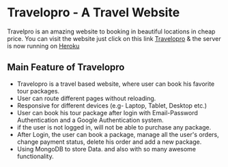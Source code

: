 # Travelopro - A Travel Website

Travelpro is an amazing website to booking in beautiful locations in cheap price. You can visit the website just click on this link [Travelopro](https://travelopro-react.web.app) & the server is now running on [Heroku](https://howling-treat-27967.herokuapp.com/)

## Main Feature of Travelopro

- Travelopro is a travel based website, where user can book his favorite tour packages.
- User can route different pages without reloading.
- Responsive for different devices (e.g- Laptop, Tablet, Desktop etc.)
- User can book his tour package after login with Email-Password Authentication and a Google Authentication system.
- if the user is not logged in, will not be able to purchase any package.
- After Login, the user can book a package, manage all the user's orders, change payment status, delete his order and add a new package.
- Using MongoDB to store Data. 
and also with so many awesome functionality.
